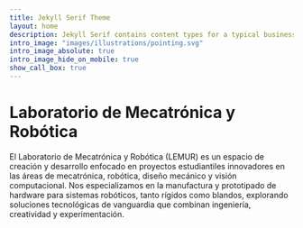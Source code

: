```yaml
---
title: Jekyll Serif Theme
layout: home
description: Jekyll Serif contains content types for a typical business website. The theme is fully responsive, blazing fast and artfully illustrated.
intro_image: "images/illustrations/pointing.svg"
intro_image_absolute: true
intro_image_hide_on_mobile: true
show_call_box: true
---
```


#  Laboratorio de Mecatrónica y Robótica

El Laboratorio de Mecatrónica y Robótica (LEMUR) es un espacio de creación y desarrollo enfocado en proyectos estudiantiles innovadores en las áreas de mecatrónica, robótica, diseño mecánico y visión computacional. Nos especializamos en la manufactura y prototipado de hardware para sistemas robóticos, tanto rígidos como blandos, explorando soluciones tecnológicas de vanguardia que combinan ingeniería, creatividad y experimentación.

